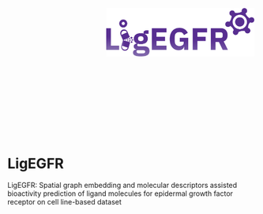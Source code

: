 <img src="ligegfr_logo.png" align="left" width="300" style="padding: 200px; float: bottom;">

# LigEGFR

LigEGFR: Spatial graph embedding and molecular descriptors assisted bioactivity prediction of ligand molecules for epidermal growth factor receptor on cell line-based dataset
